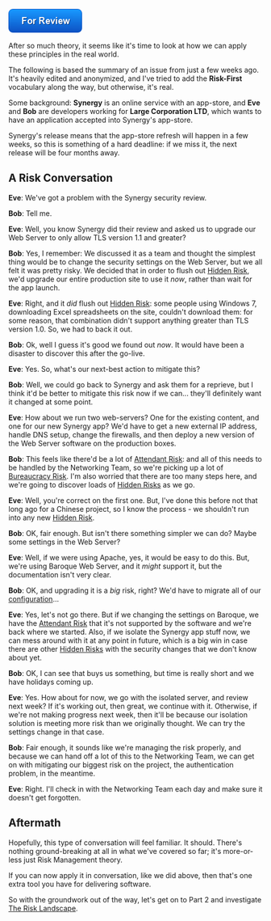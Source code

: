 ![For Review](images/state/for-review.png)

After so much theory, it seems like it's time to look at how we can apply these principles in the real world.

The following is based the summary of an issue from just a few weeks ago.  It's heavily edited and anonymized, and I've tried to add the **Risk-First** vocabulary along the way, but otherwise, it's real.

Some background:  **Synergy** is an online service with an app-store, and **Eve** and **Bob** are developers working for **Large Corporation LTD**, which wants to have an application accepted into Synergy's app-store.  

Synergy's release means that the app-store refresh will happen in a few weeks, so this is something of a hard deadline: if we miss it, the next release will be four months away.

## A Risk Conversation

**Eve**:  We've got a problem with the Synergy security review.  

**Bob**:  Tell me.

**Eve**:  Well, you know Synergy did their review and asked us to upgrade our Web Server to only allow TLS version 1.1 and greater?  

**Bob**:  Yes, I remember:   We discussed it as a team and thought the simplest thing would be to change the security settings on the Web Server, but we all felt it was pretty risky.  We decided that in order to flush out [Hidden Risk](Glossary#hidden-risk), we'd upgrade our entire production site to use it _now_, rather than wait for the app launch.

**Eve**:  Right, and it _did_ flush out [Hidden Risk](Glossary#hidden-risk): some people using Windows 7, downloading Excel spreadsheets on the site, couldn't download them:  for some reason, that combination didn't support anything greater than TLS version 1.0.  So, we had to back it out.

**Bob**:  Ok, well I guess it's good we found out _now_.  It would have been a disaster to discover this after the go-live.

**Eve**:  Yes.  So, what's our next-best action to mitigate this?  

**Bob**:  Well, we could go back to Synergy and ask them for a reprieve, but I think it'd be better to mitigate this risk now if we can... they'll definitely want it changed at some point.

**Eve**:  How about we run two web-servers?  One for the existing content, and one for our new Synergy app?  We'd have to get a new external IP address, handle DNS setup, change the firewalls, and then deploy a new version of the Web Server software on the production boxes.

**Bob**:  This feels like there'd be a lot of [Attendant Risk](Glossary#attendant-risk):  and all of this needs to be handled by the Networking Team, so we're picking up a lot of [Bureaucracy Risk](Process-Risk#bureaucracy-risk).  I'm also worried that there are too many steps here, and we're going to discover loads of [Hidden Risks](Glossary#hidden-risk) as we go.

**Eve**:  Well, you're correct on the first one.  But, I've done this before not that long ago for a Chinese project, so I know the process - we shouldn't run into any new [Hidden Risk](Glossary#hidden-risk).

**Bob**:  OK, fair enough.  But isn't there something simpler we can do?  Maybe some settings in the Web Server?

**Eve**:  Well, if we were using Apache, yes, it would be easy to do this.  But, we're using Baroque Web Server, and it _might_ support it, but the documentation isn't very clear.

**Bob**:  OK, and upgrading it is a _big_ risk, right?  We'd have to migrate all of our [configuration](Complexity-Risk)... 

**Eve**:  Yes, let's not go there.  But if we changing the settings on Baroque, we have the [Attendant Risk](Glossary#attendant-risk) that it's not supported by the software and we're back where we started.  Also, if we isolate the Synergy app stuff now, we can mess around with it at any point in future, which is a big win in case there are other [Hidden Risks](Glossary#hidden-risk) with the security changes that we don't know about yet.

**Bob**:  OK, I can see that buys us something, but time is really short and we have holidays coming up.  

**Eve**:  Yes. How about for now, we go with the isolated server, and review next week?  If it's working out, then great, we continue with it.  Otherwise, if we're not making progress next week, then it'll be because our isolation solution is meeting more risk than we originally thought.   We can try the settings change in that case.

**Bob**:  Fair enough, it sounds like we're managing the risk properly, and because we can hand off a lot of this to the Networking Team, we can get on with mitigating our biggest risk on the project, the authentication problem, in the meantime.

**Eve**:  Right.  I'll check in with the Networking Team each day and make sure it doesn't get forgotten.

## Aftermath

Hopefully, this type of conversation will feel familiar.  It should.  There's nothing ground-breaking at all in what we've covered so far; it's more-or-less just Risk Management theory.  

If you can now apply it in conversation, like we did above, then that's one extra tool you have for delivering software.  

So with the groundwork out of the way, let's get on to Part 2 and investigate [The Risk Landscape](Risk-Landscape).  



 